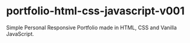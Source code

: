 # portfolio-html-css-javascript-v001
Simple Personal Responsive Portfolio made in HTML, CSS and Vanilla JavaScript.
